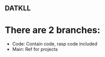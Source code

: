 ## DATKLL
# There are 2 branches:
- Code: Contain code, rasp code included
- Main: Ref for projects

